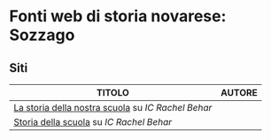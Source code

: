 # Fonti web di storia novarese: Sozzago

## Siti

| TITOLO                                                                              | AUTORE            |
|-------------------------------------------------------------------------------------|-------------------|
| [La storia della nostra scuola](https://www.icsrachelbehar.edu.it/wp-content/uploads/2015/02/storia-della-scuola.pdf) su *IC Rachel Behar* |  |
| [Storia della scuola](https://www.icsrachelbehar.edu.it/storia-della-scuola) su *IC Rachel Behar* |  |
